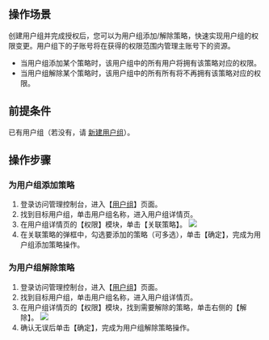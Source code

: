 ## 操作场景
创建用户组并完成授权后，您可以为用户组添加/解除策略，快速实现用户组的权限变更。用户组下的子账号将在获得的权限范围内管理主账号下的资源。
- 当用户组添加某个策略时，该用户组中的所有用户将拥有该策略对应的权限。
- 当用户组解除某个策略时，该用户组中的所有所有将不再拥有该策略对应的权限。


## 前提条件
已有用户组（若没有，请 [新建用户组](https://cloud.tencent.com/document/product/598/14985)）。


## 操作步骤
### 为用户组添加策略
1. 登录访问管理控制台，进入【[用户组](https://console.cloud.tencent.com/cam/groups)】页面。
2. 找到目标用户组，单击用户组名称，进入用户组详情页。
3. 在用户组详情页的【权限】模块，单击【关联策略】。
![](https://main.qcloudimg.com/raw/2745283c909c3e3fad6f1942f0319f8f.png)
4. 在关联策略的弹框中，勾选要添加的策略（可多选），单击【确定】，完成为用户组添加策略操作。



### 为用户组解除策略
1. 登录访问管理控制台，进入【[用户组](https://console.cloud.tencent.com/cam/groups)】页面。
2. 找到目标用户组，单击用户组名称，进入用户组详情页。
3. 在用户组详情页的【权限】模块，找到需要解除的策略，单击右侧的【解除】。
![](https://main.qcloudimg.com/raw/93462decc6dc4104ccbd7cf259b925e7.png)
4. 确认无误后单击【确定】，完成为用户组解除策略操作。

